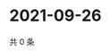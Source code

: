 # 2021-09-26

共 0 条

<!-- BEGIN -->
<!-- 最后更新时间 Sun Sep 26 2021 05:12:19 GMT+0800 (China Standard Time) -->

<!-- END -->
